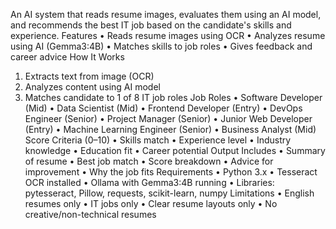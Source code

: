 An AI system that reads resume images, evaluates them using an AI model, and recommends the best IT job based on the candidate's skills and experience.
Features
•	Reads resume images using OCR
•	Analyzes resume using AI (Gemma3:4B)
•	Matches skills to job roles
•	Gives feedback and career advice
How It Works
1. Extracts text from image (OCR)
2. Analyzes content using AI model
3. Matches candidate to 1 of 8 IT job roles
Job Roles
• Software Developer (Mid)
• Data Scientist (Mid)
• Frontend Developer (Entry)
• DevOps Engineer (Senior)
• Project Manager (Senior)
• Junior Web Developer (Entry)
• Machine Learning Engineer (Senior)
• Business Analyst (Mid)
Score Criteria (0–10)
• Skills match
• Experience level
• Industry knowledge
• Education fit
• Career potential
Output Includes
• Summary of resume
• Best job match
• Score breakdown
• Advice for improvement
• Why the job fits
Requirements
• Python 3.x
• Tesseract OCR installed
• Ollama with Gemma3:4B running
• Libraries: pytesseract, Pillow, requests, scikit-learn, numpy
Limitations
• English resumes only
• IT jobs only
• Clear resume layouts only
• No creative/non-technical resumes
